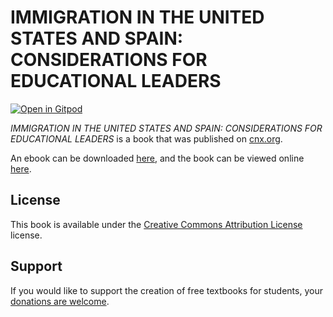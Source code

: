 # IMMIGRATION IN THE UNITED STATES AND SPAIN: CONSIDERATIONS FOR EDUCATIONAL LEADERS

[![Open in Gitpod](https://gitpod.io/button/open-in-gitpod.svg)](https://gitpod.io/from-referrer/)

_IMMIGRATION IN THE UNITED STATES AND SPAIN: CONSIDERATIONS FOR EDUCATIONAL LEADERS_ is a book that was published on [cnx.org](https://cnx.org/).

An ebook can be downloaded [here](https://github.com/cnx-user-books/cnxbook-immigration-in-the-united-states-and-spain-consideration-for-educational-leaders/releases/latest), and the book can be viewed online [here](https://github.com/cnx-user-books/cnxbook-immigration-in-the-united-states-and-spain-consideration-for-educational-leaders/releases/latest).

## License
This book is available under the [Creative Commons Attribution License](./LICENSE) license.

## Support
If you would like to support the creation of free textbooks for students, your [donations are welcome](https://riceconnect.rice.edu/donation/support-openstax-banner).
